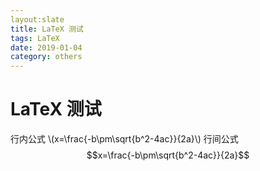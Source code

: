 ```yaml
---
layout:slate
title: LaTeX 测试
tags: LaTeX 
date: 2019-01-04
category: others
---
```

<script type="text/javascript" src="http://cdn.mathjax.org/mathjax/latest/MathJax.js?config=default"></script>

# LaTeX 测试

行内公式 \\(x=\frac{-b\pm\sqrt{b^2-4ac}}{2a}\\)
行间公式 $$x=\frac{-b\pm\sqrt{b^2-4ac}}{2a}$$
